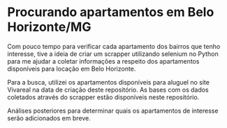 # Procurando apartamentos em Belo Horizonte/MG
Com pouco tempo para verificar cada apartamento dos bairros que tenho interesse, tive a ideia de criar um scrapper utilizando selenium no Python para me ajudar a coletar informações a respeito dos apartamentos disponíveis para locação em Belo Horizonte.

Para a busca, utilizei os apartamentos disponíveis para aluguel no site Vivareal na data de criação deste repositório.
As bases com os dados coletados através do scrapper estão disponíveis neste repositório.

Análises posteriores para determinar quais os apartamentos de interesse serão adicionados em breve.
